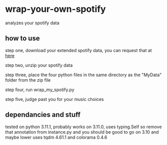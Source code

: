 # wrap-your-own-spotify
analyzes your spotify data

## how to use
step one, download your extended spotify data, you can request that at [here](https://www.spotify.com/ca-en/account/privacy/)

step two, unzip your spotify data

step three, place the four python files in the same directory as the "MyData" folder from the zip file

step four, run wrap_my_spotify.py

step five, judge past you for your music choices

## dependancies and stuff
tested on python 3.11.1, probably works on 3.11.0, uses typing.Self so remove that annotation from instance.py and you should be good to go on 3.10 and maybe lower
uses tqdm 4.61.1 and colorama 0.4.6

